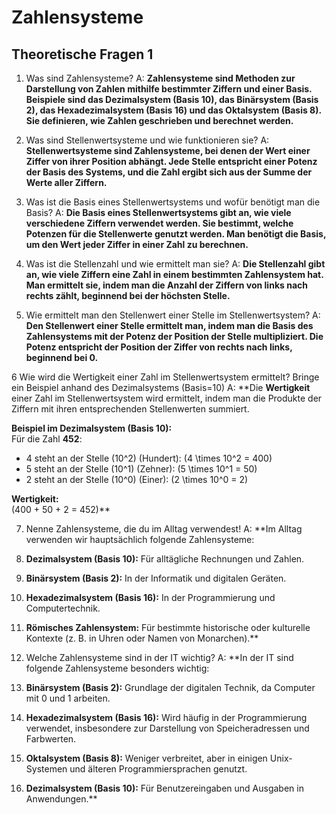 # Zahlensysteme

## Theoretische Fragen 1

1. Was sind Zahlensysteme?
	A: **Zahlensysteme sind Methoden zur Darstellung von Zahlen mithilfe bestimmter Ziffern und einer Basis. Beispiele sind das Dezimalsystem (Basis 10), das Binärsystem (Basis 2), das Hexadezimalsystem (Basis 16) und das Oktalsystem (Basis 8). Sie definieren, wie Zahlen geschrieben und berechnet werden.**

2. Was sind Stellenwertsysteme und wie funktionieren sie?
	A: **Stellenwertsysteme sind Zahlensysteme, bei denen der Wert einer Ziffer von ihrer Position abhängt. Jede Stelle entspricht einer Potenz der Basis des Systems, und die Zahl ergibt sich aus der Summe der Werte aller Ziffern.**

3. Was ist die Basis eines Stellenwertsystems und wofür benötigt man die Basis?
	A: **Die Basis eines Stellenwertsystems gibt an, wie viele verschiedene Ziffern verwendet werden. Sie bestimmt, welche Potenzen für die Stellenwerte genutzt werden. Man benötigt die Basis, um den Wert jeder Ziffer in einer Zahl zu berechnen.**

4. Was ist die Stellenzahl und wie ermittelt man sie?
	A: **Die Stellenzahl gibt an, wie viele Ziffern eine Zahl in einem bestimmten Zahlensystem hat. Man ermittelt sie, indem man die Anzahl der Ziffern von links nach rechts zählt, beginnend bei der höchsten Stelle.**

5. Wie ermittelt man den Stellenwert einer Stelle im Stellenwertsystem?
	A: **Den Stellenwert einer Stelle ermittelt man, indem man die Basis des Zahlensystems mit der Potenz der Position der Stelle multipliziert. Die Potenz entspricht der Position der Ziffer von rechts nach links, beginnend bei 0.**

6 Wie wird die Wertigkeit einer Zahl im Stellenwertsystem ermittelt? Bringe ein Beispiel anhand des Dezimalsystems (Basis=10)
	A: **Die **Wertigkeit** einer Zahl im Stellenwertsystem wird ermittelt, indem man die Produkte der Ziffern mit ihren entsprechenden Stellenwerten summiert. 

**Beispiel im Dezimalsystem (Basis 10):**  
Für die Zahl **452**:

- 4 steht an der Stelle \(10^2\) (Hundert): \(4 \times 10^2 = 400\)
- 5 steht an der Stelle \(10^1\) (Zehner): \(5 \times 10^1 = 50\)
- 2 steht an der Stelle \(10^0\) (Einer): \(2 \times 10^0 = 2\)

**Wertigkeit:**  
\(400 + 50 + 2 = 452\)**

7. Nenne Zahlensysteme, die du im Alltag verwendest!
	A: **Im Alltag verwenden wir hauptsächlich folgende Zahlensysteme:

1. **Dezimalsystem (Basis 10):** Für alltägliche Rechnungen und Zahlen.
2. **Binärsystem (Basis 2):** In der Informatik und digitalen Geräten.
3. **Hexadezimalsystem (Basis 16):** In der Programmierung und Computertechnik.
4. **Römisches Zahlensystem:** Für bestimmte historische oder kulturelle Kontexte (z. B. in Uhren oder Namen von Monarchen).**

8. Welche Zahlensysteme sind in der IT wichtig?
	A: **In der IT sind folgende Zahlensysteme besonders wichtig:

1. **Binärsystem (Basis 2):** Grundlage der digitalen Technik, da Computer mit 0 und 1 arbeiten.
2. **Hexadezimalsystem (Basis 16):** Wird häufig in der Programmierung verwendet, insbesondere zur Darstellung von Speicheradressen und Farbwerten.
3. **Oktalsystem (Basis 8):** Weniger verbreitet, aber in einigen Unix-Systemen und älteren Programmiersprachen genutzt.
4. **Dezimalsystem (Basis 10):** Für Benutzereingaben und Ausgaben in Anwendungen.**













